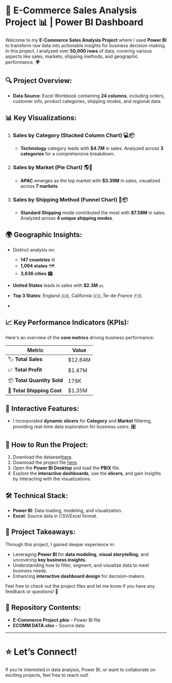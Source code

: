 # 🚀 E-Commerce Sales Analysis Project 📊 | **Power BI Dashboard**

Welcome to my **E-Commerce Sales Analysis Project** where I used **Power BI** to transform raw data into actionable insights for business decision-making. In this project, I analyzed over **50,000 rows** of data, covering various aspects like sales, markets, shipping methods, and geographic performance. 🌍

## 🔍 **Project Overview**:
- **Data Source**: Excel Workbook containing **24 columns**, including orders, customer info, product categories, shipping modes, and regional data.

## 📊 **Key Visualizations**:

1. ### **Sales by Category** (Stacked Column Chart) 💻📦
   - **Technology** category leads with **$4.7M** in sales. Analyzed across **3 categories** for a comprehensive breakdown.

2. ### **Sales by Market** (Pie Chart) 🌎🍰
   - **APAC** emerges as the top market with **$3.39M** in sales, visualized across **7 markets**.
   
3. ### **Sales by Shipping Method** (Funnel Chart) 🚚📦
   - **Standard Shipping** mode contributed the most with **$7.58M** in sales. Analyzed across **4 unique shipping modes**.
   
## 🌍 **Geographic Insights**:

- Distinct analysis on:
  - **147 countries** 🌐
  - **1,094 states** 🗺️
  - **3,636 cities** 🏙️

- **United States** leads in sales with **$2.3M** 💵.
- **Top 3 States**: England 🇬🇧, California 🇺🇸, Île-de-France 🇫🇷.
- 

## 📈 **Key Performance Indicators (KPIs)**:
Here's an overview of the **core metrics** driving business performance:

| **Metric**           | **Value**   |
|----------------------|-------------|
| 🏷️ **Total Sales**        | $12.64M     |
| 📈 **Total Profit**       | $1.47M      |
| 📦 **Total Quantity Sold**| 178K        |
| 🚚 **Total Shipping Cost**| $1.35M      |


## 🎯 **Interactive Features**:
- I incorporated **dynamic slicers** for **Category** and **Market** filtering, providing real-time data exploration for business users. 🎛️

## 🚀 **How to Run the Project**:
1. Download the dataeset[here](https://github.com/Analyzewithasim/E-Commerce-Sales-Analysis-Project/blob/main/ECOMM%20DATA.xlsx).
1. Download the project file [here](https://github.com/Analyzewithasim/E-Commerce-Sales-Analysis-Project/blob/main/E-Commerce%20Project.pbix).
2. Open the **Power BI Desktop** and load the **PBIX** file.
3. Explore the **interactive dashboards**, use the **slicers**, and gain insights by interacting with the visualizations.

## 🛠️ **Technical Stack**:
- **Power BI**: Data loading, modeling, and visualization.
- **Excel**: Source data in CSV/Excel format.

## 🌟 **Project Takeaways**:
Through this project, I gained deeper experience in:
- Leveraging **Power BI** for **data modeling**, **visual storytelling**, and uncovering **key business insights**.
- Understanding how to filter, segment, and visualize data to meet business needs.
- Enhancing **interactive dashboard design** for decision-makers.

Feel free to check out the project files and let me know if you have any feedback or questions! 🎉

## 📂 **Repository Contents**:
- **E-Commerce Project.pbix** – Power BI file
- **ECOMM DATA.xlsx** – Source data

---

# ⭐ **Let’s Connect!**
If you’re interested in data analysis, Power BI, or want to collaborate on exciting projects, feel free to reach out!
